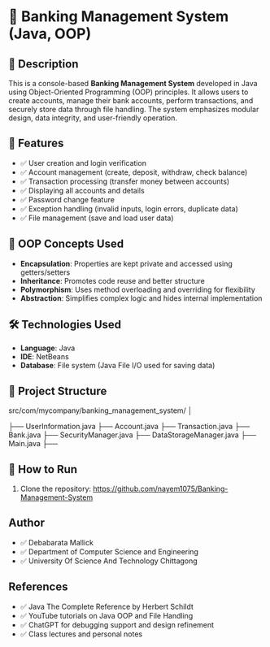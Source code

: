 # 🏦 Banking Management System (Java, OOP)

## 📌 Description
This is a console-based **Banking Management System** developed in Java using Object-Oriented Programming (OOP) principles. It allows users to create accounts, manage their bank accounts, perform transactions, and securely store data through file handling. The system emphasizes modular design, data integrity, and user-friendly operation.


## 🎯 Features

- ✅ User creation and login verification  
- ✅ Account management (create, deposit, withdraw, check balance)  
- ✅ Transaction processing (transfer money between accounts)  
- ✅ Displaying all accounts and details  
- ✅ Password change feature  
- ✅ Exception handling (invalid inputs, login errors, duplicate data)  
- ✅ File management (save and load user data)


## 🧠 OOP Concepts Used

- **Encapsulation**: Properties are kept private and accessed using getters/setters  
- **Inheritance**: Promotes code reuse and better structure  
- **Polymorphism**: Uses method overloading and overriding for flexibility  
- **Abstraction**: Simplifies complex logic and hides internal implementation


## 🛠 Technologies Used

- **Language**: Java  
- **IDE**: NetBeans  
- **Database**: File system (Java File I/O used for saving data)


## 📁 Project Structure

src/com/mycompany/banking_management_system/ │ 

├── UserInformation.java 
├── Account.java 
├── Transaction.java
├── Bank.java
├── SecurityManager.java 
├── DataStorageManager.java 
├── Main.java ├── 


## 🚀 How to Run

1. Clone the repository:
   https://github.com/nayem1075/Banking-Management-System

## Author
 
- ✅ Debabarata Mallick
- ✅ Department of Computer Science and Engineering
- ✅ University Of Science And Technology Chittagong

## References

- ✅ Java The Complete Reference by Herbert Schildt
- ✅ YouTube tutorials on Java OOP and File Handling
- ✅ ChatGPT for debugging support and design refinement
- ✅ Class lectures and personal notes



